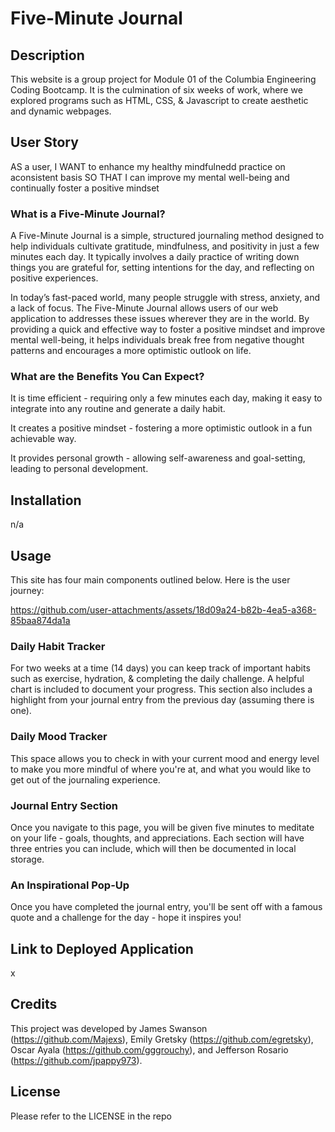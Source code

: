 # Five-Minute Journal

## Description
This website is a group project for Module 01 of the Columbia Engineering Coding Bootcamp. It is the culmination of six weeks of work, where we explored programs such as HTML, CSS, & Javascript to create aesthetic and dynamic webpages.

## User Story 
AS a user, 
I WANT to enhance my healthy mindfulnedd practice on aconsistent basis
SO THAT I can improve my mental well-being and continually foster a positive mindset 

### What is a Five-Minute Journal?
A Five-Minute Journal is a simple, structured journaling method designed to help individuals cultivate gratitude, mindfulness, and positivity in just a few minutes each day. It typically involves a daily practice of writing down things you are grateful for, setting intentions for the day, and reflecting on positive experiences.

In today’s fast-paced world, many people struggle with stress, anxiety, and a lack of focus. The Five-Minute Journal allows users of our web application to addresses these issues wherever they are in the world. By providing a quick and effective way to foster a positive mindset and improve mental well-being, it helps individuals break free from negative thought patterns and encourages a more optimistic outlook on life.

### What are the Benefits You Can Expect?
It is time efficient - requiring only a few minutes each day, making it easy to integrate into any routine and generate a daily habit.

It creates a positive mindset - fostering a more optimistic outlook in a fun achievable way.

It provides personal growth - allowing self-awareness and goal-setting, leading to personal development.

## Installation
  n/a

## Usage
This site has four main components outlined below. Here is the user journey: 


https://github.com/user-attachments/assets/18d09a24-b82b-4ea5-a368-85baa874da1a



### Daily Habit Tracker
For two weeks at a time (14 days) you can keep track of important habits such as exercise, hydration, & completing the daily challenge. A helpful chart is included to document your progress. This section also includes a highlight from your journal entry from the previous day (assuming there is one).

### Daily Mood Tracker
This space allows you to check in with your current mood and energy level to make you more mindful of where you're at, and what you would like to get out of the journaling experience.

### Journal Entry Section
Once you navigate to this page, you will be given five minutes to meditate on your life - goals, thoughts, and appreciations. Each section will have three entries you can include, which will then be documented in local storage.

### An Inspirational Pop-Up
Once you have completed the journal entry, you'll be sent off with a famous quote and a challenge for the day - hope it inspires you!

## Link to Deployed Application 
x

## Credits
  This project was developed by James Swanson (https://github.com/Majexs), Emily Gretsky (https://github.com/egretsky), Oscar Ayala (https://github.com/gggrouchy), and Jefferson Rosario (https://github.com/jpappy973).

## License
  Please refer to the LICENSE in the repo
